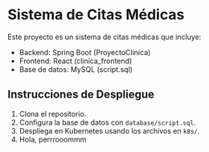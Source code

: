 # Sistema de Citas Médicas

Este proyecto es un sistema de citas médicas que incluye:
- Backend: Spring Boot (ProyectoClinica)
- Frontend: React (clinica_frontend)
- Base de datos: MySQL (script.sql)

## Instrucciones de Despliegue
1. Clona el repositorio.
2. Configura la base de datos con `database/script.sql`.
3. Despliega en Kubernetes usando los archivos en `k8s/`.
4. Hola, perrrooommm
